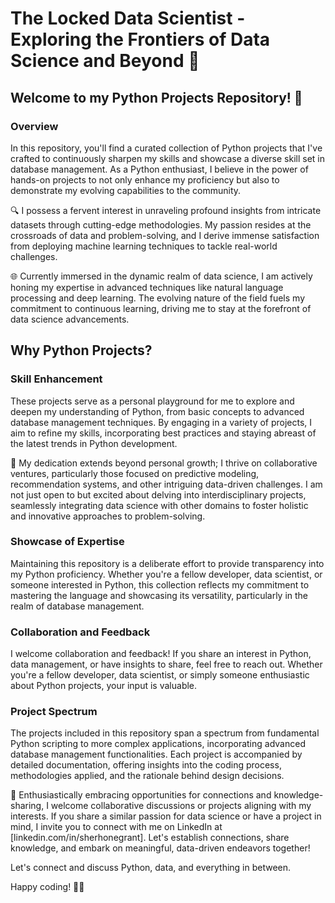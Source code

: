 # The Locked Data Scientist - Exploring the Frontiers of Data Science and Beyond 🚀

## Welcome to my Python Projects Repository! 👋

### Overview
In this repository, you'll find a curated collection of Python projects that I've crafted to continuously sharpen my skills and showcase a diverse skill set in database management. As a Python enthusiast, I believe in the power of hands-on projects to not only enhance my proficiency but also to demonstrate my evolving capabilities to the community.

🔍 I possess a fervent interest in unraveling profound insights from intricate datasets through cutting-edge methodologies. My passion resides at the crossroads of data and problem-solving, and I derive immense satisfaction from deploying machine learning techniques to tackle real-world challenges.

🌐 Currently immersed in the dynamic realm of data science, I am actively honing my expertise in advanced techniques like natural language processing and deep learning. The evolving nature of the field fuels my commitment to continuous learning, driving me to stay at the forefront of data science advancements.

## Why Python Projects?

### Skill Enhancement
These projects serve as a personal playground for me to explore and deepen my understanding of Python, from basic concepts to advanced database management techniques. By engaging in a variety of projects, I aim to refine my skills, incorporating best practices and staying abreast of the latest trends in Python development.

🌱 My dedication extends beyond personal growth; I thrive on collaborative ventures, particularly those focused on predictive modeling, recommendation systems, and other intriguing data-driven challenges. I am not just open to but excited about delving into interdisciplinary projects, seamlessly integrating data science with other domains to foster holistic and innovative approaches to problem-solving.

### Showcase of Expertise
Maintaining this repository is a deliberate effort to provide transparency into my Python proficiency. Whether you're a fellow developer, data scientist, or someone interested in Python, this collection reflects my commitment to mastering the language and showcasing its versatility, particularly in the realm of database management.

### Collaboration and Feedback
I welcome collaboration and feedback! If you share an interest in Python, data management, or have insights to share, feel free to reach out. Whether you're a fellow developer, data scientist, or simply someone enthusiastic about Python projects, your input is valuable.

### Project Spectrum
The projects included in this repository span a spectrum from fundamental Python scripting to more complex applications, incorporating advanced database management functionalities. Each project is accompanied by detailed documentation, offering insights into the coding process, methodologies applied, and the rationale behind design decisions.

💼 Enthusiastically embracing opportunities for connections and knowledge-sharing, I welcome collaborative discussions or projects aligning with my interests. If you share a similar passion for data science or have a project in mind, I invite you to connect with me on LinkedIn at [linkedin.com/in/sherhonegrant]. Let's establish connections, share knowledge, and embark on meaningful, data-driven endeavors together!

Let's connect and discuss Python, data, and everything in between.

Happy coding! 🐍🚀













